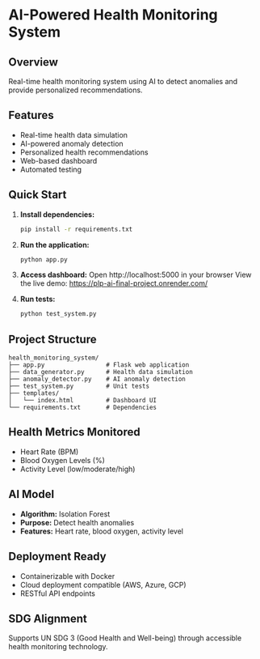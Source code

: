 # AI-Powered Health Monitoring System

## Overview
Real-time health monitoring system using AI to detect anomalies and provide personalized recommendations.

## Features
- Real-time health data simulation
- AI-powered anomaly detection
- Personalized health recommendations
- Web-based dashboard
- Automated testing

## Quick Start

1. **Install dependencies:**
   ```bash
   pip install -r requirements.txt
   ```

2. **Run the application:**
   ```bash
   python app.py
   ```

3. **Access dashboard:**
   Open http://localhost:5000 in your browser
   View the live demo: https://plp-ai-final-project.onrender.com/

5. **Run tests:**
   ```bash
   python test_system.py
   ```

## Project Structure
```
health_monitoring_system/
├── app.py                 # Flask web application
├── data_generator.py      # Health data simulation
├── anomaly_detector.py    # AI anomaly detection
├── test_system.py         # Unit tests
├── templates/
│   └── index.html         # Dashboard UI
└── requirements.txt       # Dependencies
```

## Health Metrics Monitored
- Heart Rate (BPM)
- Blood Oxygen Levels (%)
- Activity Level (low/moderate/high)

## AI Model
- **Algorithm:** Isolation Forest
- **Purpose:** Detect health anomalies
- **Features:** Heart rate, blood oxygen, activity level

## Deployment Ready
- Containerizable with Docker
- Cloud deployment compatible (AWS, Azure, GCP)
- RESTful API endpoints

## SDG Alignment
Supports UN SDG 3 (Good Health and Well-being) through accessible health monitoring technology.
